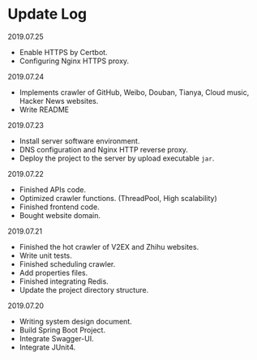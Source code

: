 # Update Log

2019.07.25

- Enable HTTPS by Certbot.
- Configuring Nginx HTTPS proxy.

2019.07.24

- Implements crawler of GitHub, Weibo, Douban, Tianya, Cloud music, Hacker News websites.
- Write README

2019.07.23

- Install server software environment.
- DNS configuration and Nginx HTTP reverse proxy.
- Deploy the project to the server by upload executable `jar`.

2019.07.22

- Finished APIs code.
- Optimized crawler functions. (ThreadPool, High scalability)
- Finished frontend code.
- Bought website domain.

2019.07.21

- Finished the hot crawler of V2EX and Zhihu websites.
- Write unit tests.
- Finished scheduling crawler.
- Add properties files.
- Finished integrating Redis.
- Update the project directory structure.

2019.07.20

- Writing system design document.
- Build Spring Boot Project.
- Integrate Swagger-UI.
- Integrate JUnit4.
